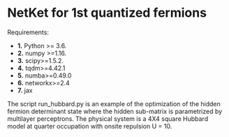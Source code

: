 # __NetKet for 1st quantized fermions__


Requirements:
- **1.** Python >= 3.6.
- **2.** numpy >=1.16.
- **3.** scipy>=1.5.2.
- **4.** tqdm>=4.42.1
- **5.** numba>=0.49.0
- **6.** networkx>=2.4
- **7.** jax

The script run_hubbard.py is an example of the optimization of the
hidden fermion determinant state where the hidden sub-matrix is
parametrized by multilayer perceptrons. The physical system is a 4X4
square Hubbard model at quarter occupation with onsite repulsion U = 10.
